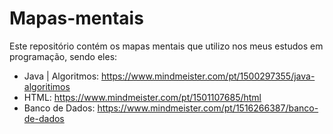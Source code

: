 # Mapas-mentais

  Este repositório contém os mapas mentais que utilizo nos meus estudos em programação, sendo eles:
  
  - Java | Algoritmos: https://www.mindmeister.com/pt/1500297355/java-algoritimos
  - HTML: https://www.mindmeister.com/pt/1501107685/html
  - Banco de Dados: https://www.mindmeister.com/pt/1516266387/banco-de-dados
